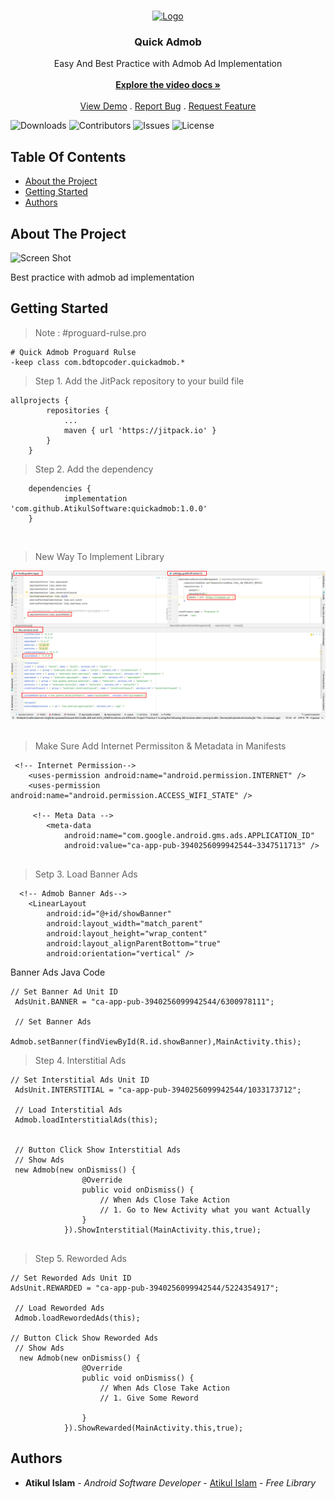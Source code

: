 <br/>
<p align="center">
  <a href="https://github.com/AtikulSoftware/quickadmob">
    <img src="https://avatars.githubusercontent.com/u/111883800?v=4" alt="Logo" width="80" height="80">
  </a>

  <h3 align="center">Quick Admob</h3>

  <p align="center">
    Easy And Best Practice with Admob Ad Implementation
    <br/>
    <br/>
    <a href="https://youtu.be/i9f_-exXbpw"><strong>Explore the video docs »</strong></a>
    <br/>
    <br/>
    <a href="https://github.com/AtikulSoftware/quickadmob">View Demo</a>
    .
    <a href="https://github.com/AtikulSoftware/quickadmob/issues">Report Bug</a>
    .
    <a href="https://github.com/AtikulSoftware/quickadmob/issues">Request Feature</a>
  </p>
</p>

![Downloads](https://img.shields.io/github/downloads/AtikulSoftware/quickadmob/total) ![Contributors](https://img.shields.io/github/contributors/AtikulSoftware/quickadmob?color=dark-green) ![Issues](https://img.shields.io/github/issues/AtikulSoftware/quickadmob) ![License](https://img.shields.io/github/license/AtikulSoftware/quickadmob) 



## Table Of Contents

* [About the Project](#about-the-project)
* [Getting Started](#getting-started)
* [Authors](#authors)

## About The Project

![Screen Shot](https://avatars.githubusercontent.com/u/111883800?v=4)

Best practice with admob ad implementation 

## Getting Started

> Note : #proguard-rulse.pro
```
# Quick Admob Proguard Rulse
-keep class com.bdtopcoder.quickadmob.*
```


> Step 1. Add the JitPack repository to your build file 
```
allprojects {
		repositories {
			...
			maven { url 'https://jitpack.io' }
		}
	}
```

> Step 2. Add the dependency
```
	dependencies {
	        implementation 'com.github.AtikulSoftware:quickadmob:1.0.0'
	}
```

</br>

> New Way To Implement Library

<img src="https://raw.githubusercontent.com/AtikulSoftware/AtikulFiles/main/Quick%20Admob.png" alt="Library Implement Image">

</br>
</br>

> Make Sure Add Internet Permissiton & Metadata in Manifests
```
 <!-- Internet Permission-->
    <uses-permission android:name="android.permission.INTERNET" />
    <uses-permission android:name="android.permission.ACCESS_WIFI_STATE" />
    
     <!-- Meta Data -->
        <meta-data
            android:name="com.google.android.gms.ads.APPLICATION_ID"
            android:value="ca-app-pub-3940256099942544~3347511713" />
    
```

> Setp 3. Load Banner Ads
```
  <!-- Admob Banner Ads-->
    <LinearLayout
        android:id="@+id/showBanner"
        android:layout_width="match_parent"
        android:layout_height="wrap_content"
        android:layout_alignParentBottom="true"
        android:orientation="vertical" />
```
Banner Ads Java Code
```
// Set Banner Ad Unit ID
 AdsUnit.BANNER = "ca-app-pub-3940256099942544/6300978111";

 // Set Banner Ads
        Admob.setBanner(findViewById(R.id.showBanner),MainActivity.this);
```

> Step 4. Interstitial Ads
```
// Set Interstitial Ads Unit ID
 AdsUnit.INTERSTITIAL = "ca-app-pub-3940256099942544/1033173712";
 
 // Load Interstitial Ads
 Admob.loadInterstitialAds(this);
 
 
 // Button Click Show Interstitial Ads
 // Show Ads
 new Admob(new onDismiss() {
                @Override
                public void onDismiss() {
                    // When Ads Close Take Action
                    // 1. Go to New Activity what you want Actually
                }
            }).ShowInterstitial(MainActivity.this,true);
 
 ```
 
 > Step 5. Reworded Ads
```
// Set Reworded Ads Unit ID
AdsUnit.REWARDED = "ca-app-pub-3940256099942544/5224354917";

 // Load Reworded Ads
 Admob.loadRewordedAds(this);

// Button Click Show Reworded Ads
 // Show Ads
  new Admob(new onDismiss() {
                @Override
                public void onDismiss() {
                    // When Ads Close Take Action
                    // 1. Give Some Reword

                }
            }).ShowRewarded(MainActivity.this,true);
```
## Authors

* **Atikul Islam** - *Android Software Developer* - [Atikul Islam](https://github.com/AtikulSoftware) - *Free Library*

